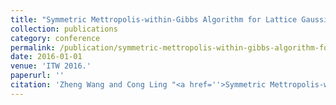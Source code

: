```yaml
---
title: "Symmetric Mettropolis-within-Gibbs Algorithm for Lattice Gaussian Sampling"
collection: publications
category: conference
permalink: /publication/symmetric-mettropolis-within-gibbs-algorithm-for-lattice-gaussian-sampling
date: 2016-01-01
venue: 'ITW 2016.'
paperurl: ''
citation: 'Zheng Wang and Cong Ling "<a href=''>Symmetric Mettropolis-within-Gibbs Algorithm for Lattice Gaussian Sampling</a>",  ITW 2016.'
---
```

